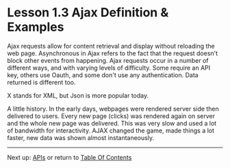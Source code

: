 # Lesson 1.3 Ajax Definition & Examples

Ajax requests allow for content retrieval and display without reloading the web page. Asynchronous in Ajax refers to the fact that the request doesn't block other events from happening. Ajax requests occur in a number of different ways, and with varying levels of difficulty. Some require an API key, others use Oauth, and some don't use any authentication. Data returned is different too.

X stands for XML, but Json is more popular today.

A little history. In the early days, webpages were rendered server side then delivered to users. Every new page (clicks) was rendered again on server and the whole new page was delivered. This was very slow and used a lot of bandwidth for interactivity. AJAX changed the game, made things a lot faster, new data was shown almost instantaneously.

- - -
Next up: [APIs](ND024_Part3_Lesson01_04.md) or return to [Table Of Contents](./ND024_TableOfContents.md)
